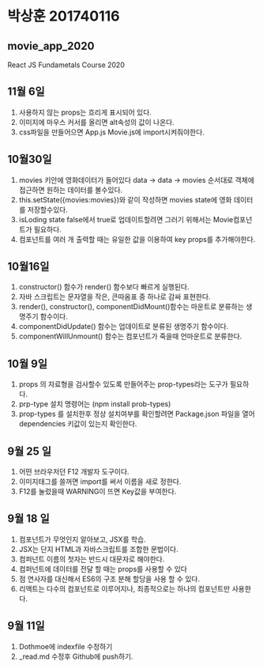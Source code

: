 # 박상훈 201740116
## movie_app_2020
React JS Fundametals Course 2020

## 11월 6일
 1. 사용하지 않는 props는 흐리게 표시되어 있다.
 2. 이미지에 마우스 커서를 올리면 alt속성의 값이 나온다.
 3. css파일을 만들어으면 App.js Movie.js에 import시켜줘야한다.


## 10월30일
1. movies 키안에 영화데이터가 들어있다 data -> data -> movies 순서대로 객체에 접근하면 원하는 데이터를 볼수있다.
2. this.setState({movies:movies})와 같이 작성하면 movies state에 영화 데이터를 저장할수있다.
3. isLoding state false에서 true로 업데이트할려면  그러기 위해서는 Movie컴포넌트가 필요하다.
4. 컴포넌트를 여러 개 출력할 때는 유일한 값을 이용하여 key props를 추가해야한다.



## 10월16일
1. constructor() 함수가 render() 함수보다 빠르게 실행된다.
2. 자바 스크립트는 문자열을 작은, 큰따옴표 중 하나로 감싸 표현한다.
3. render(), constructor(), componentDidMount()함수는 마운트로 분류하는 생명주기 함수이다.
4. componentDidUpdate() 함수는 업데이트로 분류된 생명주기 함수이다.
5. componentWillUnmount() 함수는 컴포넌트가 죽을때 언마운트로 분류한다.

## 10월 9일
1. props 의 자료형을 검사할수 있도록 만들어주는 prop-types라는 도구가 필요하다.
2. prp-type 설치 명령어는 (npm install prob-types)
3. prop-types 를 설치한후 정상 설치여부를 확인할려면 Package.json 파일을 열어 dependencies 키값이 있는지 확인한다.


## 9월 25 일
1.  어떤 브라우저던 F12 개발자 도구이다.
2.  이미지태그를 쓸꺼면 import를 써서 이름을 새로 정한다.
3.  F12를 눌렀을때 WARNING이 뜨면 Key값을 부여한다.


## 9월 18 일
1. 컴포넌트가 무엇인지 알아보고, JSX를 학습.
2. JSX는 단지 HTML과 자바스크립트를 조합한 문법이다.
3. 컴퍼넌트 이름의 첫자는 반드시 대문자로 해야한다.
4. 컴퍼넌트에 데이터를 전달 할 때는 props를 사용할 수 있다
5. 점 연사자를 대신해서 ES6의 구조 분해 할당을 사용 할 수 있다.
6. 리액트는 다수의 컴포넌트로 이루어지나, 최종적으로는 하나의 컴포넌트만 사용한다.


## 9월 11일
1. Dothmoe에 indexfile 수정하기
2. _read.md 수정후 Github에 push하기.